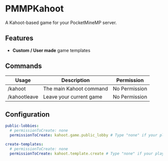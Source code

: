 # PMMPKahoot
A Kahoot-based game for your PocketMineMP server.

## Features
- **Custom / User made** game templates

## Commands
| Usage        | Description             | Permission    |
|--------------|-------------------------|---------------|
| /kahoot      | The main Kahoot command | No Permission |
| /kahootleave | Leave your current game | No Permission |

## Configuration
```yml
public-lobbies:
  # permissionToCreate: none
  permissionToCreate: kahoot.game.public_lobby # Type "none" if your players don't need a permission to create public Kahoot games.

create-templates:
  # permissionToCreate: none
  permissionToCreate: kahoot.template.create # Type "none" if your players don't need a permission to create public Kahoot games.
```
